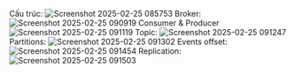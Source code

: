 Cấu trúc: 
![Screenshot 2025-02-25 085753](https://github.com/user-attachments/assets/bbe95e6f-2773-4e1d-9778-cfec727f9e0b)
Broker: 
![Screenshot 2025-02-25 090919](https://github.com/user-attachments/assets/4514c3fd-8545-4c32-8ff3-8334a04e2ba6)
Consumer & Producer
![Screenshot 2025-02-25 091119](https://github.com/user-attachments/assets/b76f4d1d-7845-42bd-821e-87a376e3e4b1)
Topic:
![Screenshot 2025-02-25 091247](https://github.com/user-attachments/assets/54d91482-b6b2-410f-a855-ddd8be884cf5)
Partitions:
![Screenshot 2025-02-25 091302](https://github.com/user-attachments/assets/629d230f-a3e6-4285-9545-cd04320357cd)
Events offset:
![Screenshot 2025-02-25 091454](https://github.com/user-attachments/assets/067e025e-39db-4556-ae15-58c0df19c047)
Replication:
![Screenshot 2025-02-25 091503](https://github.com/user-attachments/assets/5123a39a-c840-4eba-abf6-6138ae300d63)
